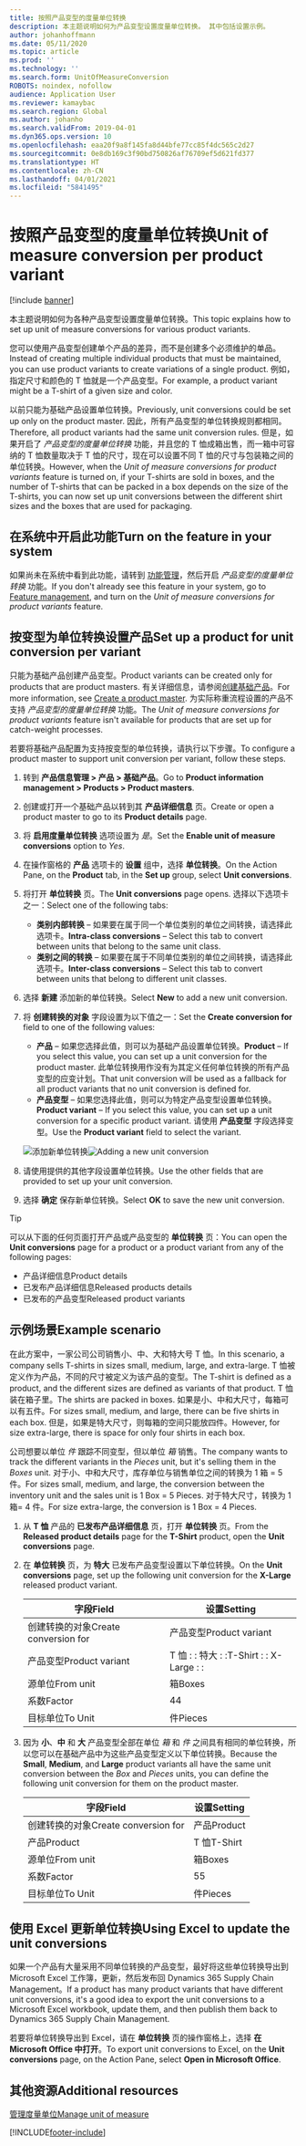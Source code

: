 ```yaml
---
title: 按照产品变型的度量单位转换
description: 本主题说明如何为产品变型设置度量单位转换。 其中包括设置示例。
author: johanhoffmann
ms.date: 05/11/2020
ms.topic: article
ms.prod: ''
ms.technology: ''
ms.search.form: UnitOfMeasureConversion
ROBOTS: noindex, nofollow
audience: Application User
ms.reviewer: kamaybac
ms.search.region: Global
ms.author: johanho
ms.search.validFrom: 2019-04-01
ms.dyn365.ops.version: 10
ms.openlocfilehash: eaa20f9a8f145fa8d44bfe77cc85f4dc565c2d27
ms.sourcegitcommit: 0e8db169c3f90bd750826af76709ef5d621fd377
ms.translationtype: HT
ms.contentlocale: zh-CN
ms.lasthandoff: 04/01/2021
ms.locfileid: "5841495"
---
```

# <a name="unit-of-measure-conversion-per-product-variant"></a><span data-ttu-id="ebd8b-104">按照产品变型的度量单位转换</span><span class="sxs-lookup"><span data-stu-id="ebd8b-104">Unit of measure conversion per product variant</span></span>

[!include [banner](../includes/banner.md)]

<span data-ttu-id="ebd8b-105">本主题说明如何为各种产品变型设置度量单位转换。</span><span class="sxs-lookup"><span data-stu-id="ebd8b-105">This topic explains how to set up unit of measure conversions for various product variants.</span></span>

<span data-ttu-id="ebd8b-106">您可以使用产品变型创建单个产品的差异，而不是创建多个必须维护的单品。</span><span class="sxs-lookup"><span data-stu-id="ebd8b-106">Instead of creating multiple individual products that must be maintained, you can use product variants to create variations of a single product.</span></span> <span data-ttu-id="ebd8b-107">例如，指定尺寸和颜色的 T 恤就是一个产品变型。</span><span class="sxs-lookup"><span data-stu-id="ebd8b-107">For example, a product variant might be a T-shirt of a given size and color.</span></span>

<span data-ttu-id="ebd8b-108">以前只能为基础产品设置单位转换。</span><span class="sxs-lookup"><span data-stu-id="ebd8b-108">Previously, unit conversions could be set up only on the product master.</span></span> <span data-ttu-id="ebd8b-109">因此，所有产品变型的单位转换规则都相同。</span><span class="sxs-lookup"><span data-stu-id="ebd8b-109">Therefore, all product variants had the same unit conversion rules.</span></span> <span data-ttu-id="ebd8b-110">但是，如果开启了 *产品变型的度量单位转换* 功能，并且您的 T 恤成箱出售，而一箱中可容纳的 T 恤数量取决于 T 恤的尺寸，现在可以设置不同 T 恤的尺寸与包装箱之间的单位转换。</span><span class="sxs-lookup"><span data-stu-id="ebd8b-110">However, when the *Unit of measure conversions for product variants* feature is turned on, if your T-shirts are sold in boxes, and the number of T-shirts that can be packed in a box depends on the size of the T-shirts, you can now set up unit conversions between the different shirt sizes and the boxes that are used for packaging.</span></span>

## <a name="turn-on-the-feature-in-your-system"></a><span data-ttu-id="ebd8b-111">在系统中开启此功能</span><span class="sxs-lookup"><span data-stu-id="ebd8b-111">Turn on the feature in your system</span></span>

<span data-ttu-id="ebd8b-112">如果尚未在系统中看到此功能，请转到 [功能管理](../../fin-ops-core/fin-ops/get-started/feature-management/feature-management-overview.md)，然后开启 *产品变型的度量单位转换* 功能。</span><span class="sxs-lookup"><span data-stu-id="ebd8b-112">If you don't already see this feature in your system, go to [Feature management](../../fin-ops-core/fin-ops/get-started/feature-management/feature-management-overview.md), and turn on the *Unit of measure conversions for product variants* feature.</span></span>

## <a name="set-up-a-product-for-unit-conversion-per-variant"></a><span data-ttu-id="ebd8b-113">按变型为单位转换设置产品</span><span class="sxs-lookup"><span data-stu-id="ebd8b-113">Set up a product for unit conversion per variant</span></span>

<span data-ttu-id="ebd8b-114">只能为基础产品创建产品变型。</span><span class="sxs-lookup"><span data-stu-id="ebd8b-114">Product variants can be created only for products that are product masters.</span></span> <span data-ttu-id="ebd8b-115">有关详细信息，请参阅[创建基础产品](tasks/create-product-master.md)。</span><span class="sxs-lookup"><span data-stu-id="ebd8b-115">For more information, see [Create a product master](tasks/create-product-master.md).</span></span> <span data-ttu-id="ebd8b-116">为实际称重流程设置的产品不支持 *产品变型的度量单位转换* 功能。</span><span class="sxs-lookup"><span data-stu-id="ebd8b-116">The *Unit of measure conversions for product variants* feature isn't available for products that are set up for catch-weight processes.</span></span>

<span data-ttu-id="ebd8b-117">若要将基础产品配置为支持按变型的单位转换，请执行以下步骤。</span><span class="sxs-lookup"><span data-stu-id="ebd8b-117">To configure a product master to support unit conversion per variant, follow these steps.</span></span>

1. <span data-ttu-id="ebd8b-118">转到 **产品信息管理 \> 产品 \> 基础产品**。</span><span class="sxs-lookup"><span data-stu-id="ebd8b-118">Go to **Product information management \> Products \> Product masters**.</span></span>
1. <span data-ttu-id="ebd8b-119">创建或打开一个基础产品以转到其 **产品详细信息** 页。</span><span class="sxs-lookup"><span data-stu-id="ebd8b-119">Create or open a product master to go to its **Product details** page.</span></span>
1. <span data-ttu-id="ebd8b-120">将 **启用度量单位转换** 选项设置为 *是*。</span><span class="sxs-lookup"><span data-stu-id="ebd8b-120">Set the **Enable unit of measure conversions** option to *Yes*.</span></span>
1. <span data-ttu-id="ebd8b-121">在操作窗格的 **产品** 选项卡的 **设置** 组中，选择 **单位转换**。</span><span class="sxs-lookup"><span data-stu-id="ebd8b-121">On the Action Pane, on the **Product** tab, in the **Set up** group, select **Unit conversions**.</span></span>
1. <span data-ttu-id="ebd8b-122">将打开 **单位转换** 页。</span><span class="sxs-lookup"><span data-stu-id="ebd8b-122">The **Unit conversions** page opens.</span></span> <span data-ttu-id="ebd8b-123">选择以下选项卡之一：</span><span class="sxs-lookup"><span data-stu-id="ebd8b-123">Select one of the following tabs:</span></span>

    - <span data-ttu-id="ebd8b-124">**类别内部转换** – 如果要在属于同一个单位类别的单位之间转换，请选择此选项卡。</span><span class="sxs-lookup"><span data-stu-id="ebd8b-124">**Intra-class conversions** – Select this tab to convert between units that belong to the same unit class.</span></span>
    - <span data-ttu-id="ebd8b-125">**类别之间的转换** – 如果要在属于不同单位类别的单位之间转换，请选择此选项卡。</span><span class="sxs-lookup"><span data-stu-id="ebd8b-125">**Inter-class conversions** – Select this tab to convert between units that belong to different unit classes.</span></span>

1. <span data-ttu-id="ebd8b-126">选择 **新建** 添加新的单位转换。</span><span class="sxs-lookup"><span data-stu-id="ebd8b-126">Select **New** to add a new unit conversion.</span></span>
1. <span data-ttu-id="ebd8b-127">将 **创建转换的对象** 字段设置为以下值之一：</span><span class="sxs-lookup"><span data-stu-id="ebd8b-127">Set the **Create conversion for** field to one of the following values:</span></span>

    - <span data-ttu-id="ebd8b-128">**产品** – 如果您选择此值，则可以为基础产品设置单位转换。</span><span class="sxs-lookup"><span data-stu-id="ebd8b-128">**Product** – If you select this value, you can set up a unit conversion for the product master.</span></span> <span data-ttu-id="ebd8b-129">此单位转换用作没有为其定义任何单位转换的所有产品变型的应变计划。</span><span class="sxs-lookup"><span data-stu-id="ebd8b-129">That unit conversion will be used as a fallback for all product variants that no unit conversion is defined for.</span></span>
    - <span data-ttu-id="ebd8b-130">**产品变型** – 如果您选择此值，则可以为特定产品变型设置单位转换。</span><span class="sxs-lookup"><span data-stu-id="ebd8b-130">**Product variant** – If you select this value, you can set up a unit conversion for a specific product variant.</span></span> <span data-ttu-id="ebd8b-131">请使用 **产品变型** 字段选择变型。</span><span class="sxs-lookup"><span data-stu-id="ebd8b-131">Use the **Product variant** field to select the variant.</span></span>

    <span data-ttu-id="ebd8b-132">![添加新单位转换](media/uom-new-conversion.png "添加新单位转换")</span><span class="sxs-lookup"><span data-stu-id="ebd8b-132">![Adding a new unit conversion](media/uom-new-conversion.png "Adding a new unit conversion")</span></span>

1. <span data-ttu-id="ebd8b-133">请使用提供的其他字段设置单位转换。</span><span class="sxs-lookup"><span data-stu-id="ebd8b-133">Use the other fields that are provided to set up your unit conversion.</span></span>
1. <span data-ttu-id="ebd8b-134">选择 **确定** 保存新单位转换。</span><span class="sxs-lookup"><span data-stu-id="ebd8b-134">Select **OK** to save the new unit conversion.</span></span>

> [!TIP]
> <span data-ttu-id="ebd8b-135">可以从下面的任何页面打开产品或产品变型的 **单位转换** 页：</span><span class="sxs-lookup"><span data-stu-id="ebd8b-135">You can open the **Unit conversions** page for a product or a product variant from any of the following pages:</span></span>
> 
> - <span data-ttu-id="ebd8b-136">产品详细信息</span><span class="sxs-lookup"><span data-stu-id="ebd8b-136">Product details</span></span>
> - <span data-ttu-id="ebd8b-137">已发布产品详细信息</span><span class="sxs-lookup"><span data-stu-id="ebd8b-137">Released products details</span></span>
> - <span data-ttu-id="ebd8b-138">已发布的产品变型</span><span class="sxs-lookup"><span data-stu-id="ebd8b-138">Released product variants</span></span>

## <a name="example-scenario"></a><span data-ttu-id="ebd8b-139">示例场景</span><span class="sxs-lookup"><span data-stu-id="ebd8b-139">Example scenario</span></span>

<span data-ttu-id="ebd8b-140">在此方案中，一家公司公司销售小、中、大和特大号 T 恤。</span><span class="sxs-lookup"><span data-stu-id="ebd8b-140">In this scenario, a company sells T-shirts in sizes small, medium, large, and extra-large.</span></span> <span data-ttu-id="ebd8b-141">T 恤被定义作为产品，不同的尺寸被定义为该产品的变型。</span><span class="sxs-lookup"><span data-stu-id="ebd8b-141">The T-shirt is defined as a product, and the different sizes are defined as variants of that product.</span></span> <span data-ttu-id="ebd8b-142">T 恤装在箱子里。</span><span class="sxs-lookup"><span data-stu-id="ebd8b-142">The shirts are packed in boxes.</span></span> <span data-ttu-id="ebd8b-143">如果是小、中和大尺寸，每箱可以有五件。</span><span class="sxs-lookup"><span data-stu-id="ebd8b-143">For sizes small, medium, and large, there can be five shirts in each box.</span></span> <span data-ttu-id="ebd8b-144">但是，如果是特大尺寸，则每箱的空间只能放四件。</span><span class="sxs-lookup"><span data-stu-id="ebd8b-144">However, for size extra-large, there is space for only four shirts in each box.</span></span>

<span data-ttu-id="ebd8b-145">公司想要以单位 *件* 跟踪不同变型，但以单位 *箱* 销售。</span><span class="sxs-lookup"><span data-stu-id="ebd8b-145">The company wants to track the different variants in the *Pieces* unit, but it's selling them in the *Boxes* unit.</span></span> <span data-ttu-id="ebd8b-146">对于小、中和大尺寸，库存单位与销售单位之间的转换为 1 箱 = 5 件。</span><span class="sxs-lookup"><span data-stu-id="ebd8b-146">For sizes small, medium, and large, the conversion between the inventory unit and the sales unit is 1 Box = 5 Pieces.</span></span> <span data-ttu-id="ebd8b-147">对于特大尺寸，转换为 1 箱= 4 件。</span><span class="sxs-lookup"><span data-stu-id="ebd8b-147">For size extra-large, the conversion is 1 Box = 4 Pieces.</span></span>

1. <span data-ttu-id="ebd8b-148">从 **T 恤** 产品的 **已发布产品详细信息** 页，打开 **单位转换** 页。</span><span class="sxs-lookup"><span data-stu-id="ebd8b-148">From the **Released product details** page for the **T-Shirt** product, open the **Unit conversions** page.</span></span>
1. <span data-ttu-id="ebd8b-149">在 **单位转换** 页，为 **特大** 已发布产品变型设置以下单位转换。</span><span class="sxs-lookup"><span data-stu-id="ebd8b-149">On the **Unit conversions** page, set up the following unit conversion for the **X-Large** released product variant.</span></span>

    | <span data-ttu-id="ebd8b-150">字段</span><span class="sxs-lookup"><span data-stu-id="ebd8b-150">Field</span></span>                 | <span data-ttu-id="ebd8b-151">设置</span><span class="sxs-lookup"><span data-stu-id="ebd8b-151">Setting</span></span>                 |
    |-----------------------|-------------------------|
    | <span data-ttu-id="ebd8b-152">创建转换的对象</span><span class="sxs-lookup"><span data-stu-id="ebd8b-152">Create conversion for</span></span> | <span data-ttu-id="ebd8b-153">产品变型</span><span class="sxs-lookup"><span data-stu-id="ebd8b-153">Product variant</span></span>         |
    | <span data-ttu-id="ebd8b-154">产品变型</span><span class="sxs-lookup"><span data-stu-id="ebd8b-154">Product variant</span></span>       | <span data-ttu-id="ebd8b-155">T 恤 : : 特大 : :</span><span class="sxs-lookup"><span data-stu-id="ebd8b-155">T-Shirt : : X-Large : :</span></span> |
    | <span data-ttu-id="ebd8b-156">源单位</span><span class="sxs-lookup"><span data-stu-id="ebd8b-156">From unit</span></span>             | <span data-ttu-id="ebd8b-157">箱</span><span class="sxs-lookup"><span data-stu-id="ebd8b-157">Boxes</span></span>                   |
    | <span data-ttu-id="ebd8b-158">系数</span><span class="sxs-lookup"><span data-stu-id="ebd8b-158">Factor</span></span>                | <span data-ttu-id="ebd8b-159">4</span><span class="sxs-lookup"><span data-stu-id="ebd8b-159">4</span></span>                       |
    | <span data-ttu-id="ebd8b-160">目标单位</span><span class="sxs-lookup"><span data-stu-id="ebd8b-160">To Unit</span></span>               | <span data-ttu-id="ebd8b-161">件</span><span class="sxs-lookup"><span data-stu-id="ebd8b-161">Pieces</span></span>                  |

1. <span data-ttu-id="ebd8b-162">因为 **小**、**中** 和 **大** 产品变型全部在单位 *箱* 和 *件* 之间具有相同的单位转换，所以您可以在基础产品中为这些产品变型定义以下单位转换。</span><span class="sxs-lookup"><span data-stu-id="ebd8b-162">Because the **Small**, **Medium**, and **Large** product variants all have the same unit conversion between the *Box* and *Pieces* units, you can define the following unit conversion for them on the product master.</span></span>

    | <span data-ttu-id="ebd8b-163">字段</span><span class="sxs-lookup"><span data-stu-id="ebd8b-163">Field</span></span>                 | <span data-ttu-id="ebd8b-164">设置</span><span class="sxs-lookup"><span data-stu-id="ebd8b-164">Setting</span></span> |
    |-----------------------|---------|
    | <span data-ttu-id="ebd8b-165">创建转换的对象</span><span class="sxs-lookup"><span data-stu-id="ebd8b-165">Create conversion for</span></span> | <span data-ttu-id="ebd8b-166">产品</span><span class="sxs-lookup"><span data-stu-id="ebd8b-166">Product</span></span> |
    | <span data-ttu-id="ebd8b-167">产品</span><span class="sxs-lookup"><span data-stu-id="ebd8b-167">Product</span></span>               | <span data-ttu-id="ebd8b-168">T 恤</span><span class="sxs-lookup"><span data-stu-id="ebd8b-168">T-Shirt</span></span> |
    | <span data-ttu-id="ebd8b-169">源单位</span><span class="sxs-lookup"><span data-stu-id="ebd8b-169">From unit</span></span>             | <span data-ttu-id="ebd8b-170">箱</span><span class="sxs-lookup"><span data-stu-id="ebd8b-170">Boxes</span></span>   |
    | <span data-ttu-id="ebd8b-171">系数</span><span class="sxs-lookup"><span data-stu-id="ebd8b-171">Factor</span></span>                | <span data-ttu-id="ebd8b-172">5</span><span class="sxs-lookup"><span data-stu-id="ebd8b-172">5</span></span>       |
    | <span data-ttu-id="ebd8b-173">目标单位</span><span class="sxs-lookup"><span data-stu-id="ebd8b-173">To Unit</span></span>               | <span data-ttu-id="ebd8b-174">件</span><span class="sxs-lookup"><span data-stu-id="ebd8b-174">Pieces</span></span>  |

## <a name="using-excel-to-update-the-unit-conversions"></a><span data-ttu-id="ebd8b-175">使用 Excel 更新单位转换</span><span class="sxs-lookup"><span data-stu-id="ebd8b-175">Using Excel to update the unit conversions</span></span>

<span data-ttu-id="ebd8b-176">如果一个产品有大量采用不同单位转换的产品变型，最好将这些单位转换导出到 Microsoft Excel 工作簿，更新，然后发布回 Dynamics 365 Supply Chain Management。</span><span class="sxs-lookup"><span data-stu-id="ebd8b-176">If a product has many product variants that have different unit conversions, it's a good idea to export the unit conversions to a Microsoft Excel workbook, update them, and then publish them back to Dynamics 365 Supply Chain Management.</span></span>

<span data-ttu-id="ebd8b-177">若要将单位转换导出到 Excel，请在 **单位转换** 页的操作窗格上，选择 **在 Microsoft Office 中打开**。</span><span class="sxs-lookup"><span data-stu-id="ebd8b-177">To export unit conversions to Excel, on the **Unit conversions** page, on the Action Pane, select **Open in Microsoft Office**.</span></span>

## <a name="additional-resources"></a><span data-ttu-id="ebd8b-178">其他资源</span><span class="sxs-lookup"><span data-stu-id="ebd8b-178">Additional resources</span></span>

[<span data-ttu-id="ebd8b-179">管理度量单位</span><span class="sxs-lookup"><span data-stu-id="ebd8b-179">Manage unit of measure</span></span>](tasks/manage-unit-measure.md)


[!INCLUDE[footer-include](../../includes/footer-banner.md)]